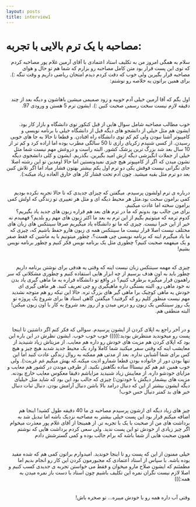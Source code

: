 ```yaml
---
layout: posts
title: interview1
---
```


# مصاحبه با یک ترم بالایی با تجربه:
</div>
<div dir="rtl">
سلام به همگی امروز من به تکلیف استاد اعتمادی با آقای آرمین غلام پور مصاحبه کردم که توی این پست قرار بود متن کامل مصاحبه رو بزارم که شما هم تو حال و هوای مصاحبه قرار بگیرین ولی خوب که دقت کردم دیدم امتحان ریاضی داریم و وقت تنگه :). برای همین براتون یه خلاصه رو نوشتم:
</div>
</br>
</br>
<div dir="rtl">
اول بگم که آقا آرمین خیلی آدم خوبیه و زود صمیمی میشین باهاشون و دیگه بعد از چند دقیقه لازم نیست سخت  رسمی صحبت کنین :). ایشون ترم 5 هستن و ورودی 97.
</div>
</br>
</br>
<div dir="rtl">
خوب مطالب مصاحبه شامل سوال هایی از قبل کنکور توی دانشگاه و بازار کار بود.
ایشون هم مثل خیلی از دانشجو های دیگه قبل از دانشگاه خیلی با برنامه نویسی و کامپیوتر آشنا نبودن ولی کم کم توی دانشگاه راه افتادن. و قطعا تا حالا به جا های خوبی رسیدن. از کسی شنیدم زکریای رازی تا 50 سالگی مطرب بوده اما اراده کرد و کم تر از 10 سال بعد شد بزرگ ترین پزشک کشور. البته راست و دروغش مهم نیست شما مثل خیلی از جملات انگیزشی دیگه ازش امید بگیرین. بگذریم. ایشون و کلی دانشجوی دیگه نشون میدن که اگر از کامپیوتر هیچ چیزی نمیدونستین اما حالا اومدین تو این رشته اصلا جای نگرانی نیست فوقش یکی دو ترم اول یکم بیشتر بهتون فشار میاد اما اگر تلاش کنین بعد دو ترم مثل بقیه میشید. چون آدم تحت فشار کار های خارق العاده زیاد میکنه:).
</div>
</br>
</br>
<div dir="rtl">
درباره ی ترم اولشون پرسیدم. میگفتن که چیزای جدیدی که تا حالا تجربه نکرده بودیم کمی برامون سخت بود.مثل هر محیط دیگه ای و مثل هر تغییری تو زندگی که اولش کمی برامون سخته اما عادت میکنیم.
</div>
<div dir="rtl">
برای من جالب بود بدونم که ما در ترم های بعد هم قراره زبون های جدید یاد بگیریم؟ کدوم ترمه که میتونیم بگیم از این ترم به بعد ما اکثر زبون های مهم رو بلدیم؟ فهمیدم نه خیر از این خبرا نیست. چیزی که ما تو دانشگاه یاد میگیریم صرفا سینتکس های زبان های مختلف نیست اصلا قرار نیست ما سینتکس همه  ی زبون هارو حفظ باشیم که، چیزی که ما یاد میگیرم اینه که برنامه نویسی چی هست؟، چطور میتونیم با یه ماشین که فقط صفر و یک میفهمه صحبت کنیم؟ چطوری مثل یک برنامه نویس فکر کنیم و چطور برنامه نویس بشیم!
</div>
</br>
</br>
<div dir="rtl">
چیزی که مهمه سینتکس زبان نیست اینه که وقتی یه هدفی برای نوشتن برنامه داریم چطور باید به اون هدف برسیم از چه ابزار هایی استفاده کنیم و چطوری مشکلاتی که سر راهمون قرار میگیره برطرف کنیم؟ در واقع تو دانشگاه قراره به ما ماهی گیری یاد بدن نه خود ماهی رو. البته بسنگی داره ماهیگیری رو چی تعریف کنید. هر ماهی گیری ای خودش یه ماهی کوچیک برا ماهی گیر های بزرگ تره. حالا این تیکه رو هم متوجه نشدید مهم نیست منظور کلیم رو که گرفتید؟ میگفتن گاهی استاد ها برای شروع یک پروژه تو یک روز سینتکس یک زبون رو درس میدن و از روز بعد شروع به کار با اون زبون میکنن! البته منطقی هم.
</div>
</br>
</br>
<div dir="rtl">
و در آخر راجع به اپلای کردن از ایشون پرسیدم. سوالی که فکر کنم اگر داشتین تا اینجا پست رو میخوندید منتظرش بودید:)))))
خوب خوب خوب. ایشون نظرش در این باره این بود که اپلای کردن هم مزیت های خودش رو داره هم معایب. از مزیتاش زیاد شنیدید از معایشب اینه که وقتی سفر میکنید شما کاملا وارد یک محیط جدید شدید هیچ چیز و هیچ کس برای شما آشنایی نداره. بعد از مدتی هم ممکنه به روال زندگی عادت کنید اما این تنها بودن دور از خانواده بودن قطعا شمارو اذیت میکنه.که بهش میگیم غم غربت:).
ولی خوب همین غم هم کم نیستااا ساده نگاهش نکنید.
از طرفی موندن در کشور هم معایب و مزایای خودشو داره. از معایبش زیاد شنیدید مزایاشم دقیقا معکوس معایب خارچ بودنه. مزیت های بیشمار دیگش با خودتون:)
چیزی که جالب بود این بود که شاید مثل خیلیای دیگه ایشون بیشتر از این که دنبال درامد بالا باشن دنبال آرامش بودن. دنبال ثبات دنبال خبر های بد کمتر دنبال حس خوب!
</div>
</br>
</br>
<div dir="rtl">
چیز های زیاد دیگه ای ازشون پرسیدم مصاحبه ی ما 40 دقیقه طول کشید!
اینجا هم اضافه میکنم قرار بود این پست خیلی بیشتر به مصاحبه نزدیک باشه اما تبدیل شد به برداشت  های من از صحبت با یک با تجربه تر. از همینجا از آقای غلام پور معذرت میخوام اگر چیز زیادی از خودش تو این پست ندید. ولی سعی کردم برداشت هایی که نوشتم همون صحبت هایی از شما باشه که برام جالب بوده و کمی گسترشش دادم
</div>
</br>
</br>
<div dir="rtl">
خیلی ممنون از این که پست رو تا اینجا خوندید. امیدوارم براتون کمی هم که شده مفید بوده باشه. با سپاس از استاد اعتمادی که مجبورمون کردن این کار رو انجام بدیم اما مطمئنم که ایشون صلاح مارو میخوان و فقط می خواستن تجربه ی جدیدی کسب کنیم و اصلا لازم نیست نگران نمره این تکلیف باشیم چون استاد با دست باز نمره میدن به همه:)))
</div>
</br>
</br>
<div dir="rtl">
وقتی آب داره همه رو با خودش میبره...
تو صخره باش!
</div>